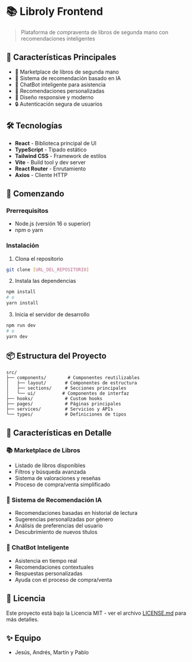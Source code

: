 # 📚 Libroly Frontend

> Plataforma de compraventa de libros de segunda mano con recomendaciones inteligentes

## 🌟 Características Principales

- 📖 Marketplace de libros de segunda mano
- 🤖 Sistema de recomendación basado en IA
- 💬 ChatBot inteligente para asistencia
- 🎯 Recomendaciones personalizadas
- 📱 Diseño responsive y moderno
- 🔒 Autenticación segura de usuarios

## 🛠️ Tecnologías

- **React** - Biblioteca principal de UI
- **TypeScript** - Tipado estático
- **Tailwind CSS** - Framework de estilos
- **Vite** - Build tool y dev server
- **React Router** - Enrutamiento
- **Axios** - Cliente HTTP

## 🚀 Comenzando

### Prerrequisitos

- Node.js (versión 16 o superior)
- npm o yarn

### Instalación

1. Clona el repositorio
```bash
git clone [URL_DEL_REPOSITORIO]
```

2. Instala las dependencias
```bash
npm install
# o
yarn install
```

3. Inicia el servidor de desarrollo
```bash
npm run dev
# o
yarn dev
```

## 📦 Estructura del Proyecto

```
src/
├── components/        # Componentes reutilizables
│   ├── layout/       # Componentes de estructura
│   ├── sections/     # Secciones principales
│   └── ui/          # Componentes de interfaz
├── hooks/            # Custom hooks
├── pages/            # Páginas principales
├── services/         # Servicios y APIs
└── types/            # Definiciones de tipos
```

## 🎯 Características en Detalle

### 📚 Marketplace de Libros
- Listado de libros disponibles
- Filtros y búsqueda avanzada
- Sistema de valoraciones y reseñas
- Proceso de compra/venta simplificado

### 🤖 Sistema de Recomendación IA
- Recomendaciones basadas en historial de lectura
- Sugerencias personalizadas por género
- Análisis de preferencias del usuario
- Descubrimiento de nuevos títulos

### 💬 ChatBot Inteligente
- Asistencia en tiempo real
- Recomendaciones contextuales
- Respuestas personalizadas
- Ayuda con el proceso de compra/venta

## 📝 Licencia

Este proyecto está bajo la Licencia MIT - ver el archivo [LICENSE.md](LICENSE.md) para más detalles.

## ✨ Equipo

- Jesús, Andrés, Martín y Pablo
